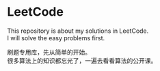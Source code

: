 # LeetCode
This repository is about my solutions in LeetCode.  
I will solve the easy problems first.

刷题专用库，先从简单的开始。  
很多算法上的知识都忘光了，一遍去看看算法的公开课。

